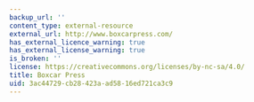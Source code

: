 ```yaml
---
backup_url: ''
content_type: external-resource
external_url: http://www.boxcarpress.com/
has_external_licence_warning: true
has_external_license_warning: true
is_broken: ''
license: https://creativecommons.org/licenses/by-nc-sa/4.0/
title: Boxcar Press
uid: 3ac44729-cb28-423a-ad58-16ed721ca3c9
---
```

